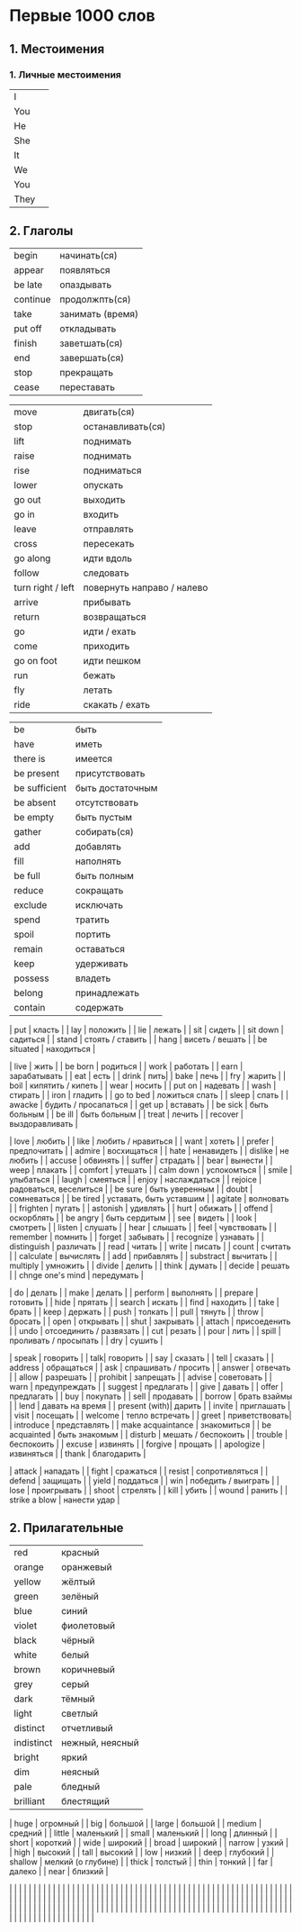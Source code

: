 # Первые 1000 слов
## 1. Местоимения
### 1. Личные местоимения
| | |
|-|-|
| I  | |
| You | |
| He | |
| She | |
| It | |
| We | |
| You | |
| They | |

## 2. Глаголы

| | |
|-|-|
| begin | начинать(ся) |
| appear | появляться |
| be late | опаздывать |
| continue | продолжпть(ся) |
| take | занимать (время) |
| put off | откладывать |
| finish | заветшать(ся) |
| end | завершать(ся) |
| stop | прекращать |
| cease | переставать |

| | |
|-|-|
| move | двигать(ся) |
| stop | останавливать(ся) |
| lift | поднимать |
| raise | поднимать |
| rise | подниматься |
| lower | опускать |
| go out | выходить |
| go in | входить |
| leave | отправлять |
| cross | пересекать |
| go along | идти вдоль |
| follow | следовать |
| turn right / left| повернуть направо / налево |
| arrive | прибывать |
| return | возвращаться |
| go | идти / ехать |
| come | приходить |
| go on foot | идти пешком |
| run | бежать |
| fly | летать |
| ride | скакать / ехать |


| | |
|-|-|
| be | быть |
| have | иметь |
| there is | имеется |
| be present | присутствовать |
| be sufficient | быть достаточным |
| be absent | отсутствовать|
| be empty | быть пустым |
| gather | собирать(ся) |
| add | добавлять |
| fill | наполнять |
| be full | быть полным |
| reduce | сокращать |
| exclude | исключать |
| spend | тратить |
| spoil | портить |
| remain | оставаться |
| keep | удерживать |
| possess | владеть |
| belong | принадлежать |
| contain | содержать |

| put | класть |
| lay | положить |
| lie | лежать |
| sit | сидеть |
| sit down | садиться |
| stand | стоять / ставить |
| hang | висеть / вешать |
| be situated | находиться |

| live | жить |
| be born | родиться |
| work | работать |
| earn | зарабатывать |
| eat | есть |
| drink | пить|
| bake | печь |
| fry | жарить |
| boil | кипятить / кипеть |
| wear | носить |
| put on | надевать |
| wash | стирать |
| iron | гладить |
| go to bed | ложиться спать |
| sleep | спать |
| awacke | будить / просапаться |
| get up | вставать |
| be sick | быть больным |
| be ill | быть больным |
| treat | лечить |
| recover | выздоравливать |

| love | любить |
| like | любить / нравиться |
| want | хотеть |
| prefer | предпочитать |
| admire | восхищаться |
| hate | ненавидеть |
| dislike | не любить |
| accuse | обвинять |
| suffer | страдать |
| bear | вынести |
| weep | плакать |
| comfort | утешать |
| calm down | успокомться |
| smile | улыбаться |
| laugh | смеяться |
| enjoy | наслаждаться |
| rejoice | радоваться, веселиться |
| be sure | быть уверенным |
| doubt | сомневаться |
| be tired | уставать, быть уставшим |
| agitate | волновать |
| frighten | пугать |
| astonish | удивлять |
| hurt | обижать |
| offend | оскорблять |
| be angry | быть сердитым |
| see | видеть |
| look | смотреть |
| listen | слушать |
| hear | слышать |
| feel | чувствовать |
| remember | помнить |
| forget | забывать |
| recognize | узнавать |
| distinguish | различать |
| read | читать |
| write | писать |
| count | считать |
| calculate | вычислять |
| add | прибавлять |
| substract | вычитать |
| multiply | умножить |
| divide | делить |
| think | думать |
| decide | решать |
| chnge one's mind | передумать |

| do | делать |
| make | делать |
| perform | выполнять |
| prepare | готовить |
| hide | прятать |
| search | искать |
| find | находить |
| take | брать |
| keep | держать |
| push | толкать |
| pull | тянуть |
| throw | бросать |
| open | открывать |
| shut | закрывать |
| attach | присоеденить |
| undo | отсоединить / развязать |
| cut | резать |
| pour | лить |
| spill | проливать / просыпать | 
| dry | сушить |

| speak | говорить |
| talk| говорить |
| say | сказать |
| tell | сказать |
| address | обращаться |
| ask | спрашивать / просить |
| answer | отвечать |
| allow | разрешать |
| prohibit | запрещать |
| advise | советовать |
| warn | предупреждать |
| suggest | предлагать |
| give | давать |
| offer | предлагать |
| buy | покупать |
| sell | продавать |
| borrow | брать взаймы |
| lend | давать на время |
| present (with)| дарить |
| invite | приглашать |
| visit | посещать |
| welcome | тепло встречать |
| greet | приветствовать|
| introduce | представлять |
| make acquaintance | знакомиться |
| be acquainted | быть знакомым |
| disturb | мешать / беспокоить |
| trouble | беспокоить |
| excuse | извинять |
| forgive | прощать |
| apologize | извиняться |
| thank | благодарить |

| attack | нападать |
| fight | сражаться |
| resist | сопротивляться |
| defend | защищать |
| yield | поддаться |
| win | победить / выиграть |
| lose | проигрывать |
| shoot | стрелять |
| kill | убить |
| wound | ранить |
| strike a blow | нанести удар |

## 2. Прилагательные

| | |
|-|-|
| red | красный |
| orange | оранжевый |
| yellow | жёлтый |
| green | зелёный |
| blue | синий |
| violet | фиолетовый |
| black | чёрный |
| white | белый |
| brown | коричневый |
| grey | серый |
| dark | тёмный |
| light | светлый |
| distinct | отчетливый |
| indistinct | нежный, неясный |
| bright | яркий |
| dim | неясный |
| pale | бледный |
| brilliant | блестящий |

| huge | огромный |
| big | большой |
| large | большой |
| medium | средний |
| little | маленький |
| small | маленький |
| long | длинный |
| short | короткий |
| wide | широкий |
| broad | широкий |
| narrow | узкий |
| high | высокий |
| tall | высокий |
| low | низкий |
| deep | глубокий |
| shallow | мелкий (о глубине) |
| thick | толстый |
| thin | тонкий |
| far | далеко |
| near | близкий |

| | |
| | |
| | |
| | |
| | |
| | |
| | |
| | |
| | |
| | |
| | |
| | |
| | |
| | |
| | |
| | |
| | |
| | |
| | |
| | |
| | |
| | |
| | |
| | |
| | |
| | |
| | |
| | |
| | |
| | |
| | |
| | |
| | |
| | |
| | |
| | |
| | |
| | |
| | |
| | |
| | |
| | |
| | |
| | |
| | |
| | |
| | |
| | |
| | |
| | |
| | |
| | |
| | |
| | |
| | |
| | |
| | |
| | |
| | |
| | |
| | |
| | |
| | |
| | |
| | |

